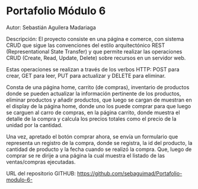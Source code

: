 # Portafolio Módulo 6

Autor: Sebastián Aguilera Madariaga

Descripción: 
El proyecto consiste en una página e comerce, con sistema CRUD que sigue las convenciones del estilo arquitectónico REST (Representational State Transfer) y que permite realizar las operaciones CRUD (Create, Read, Update, Delete) sobre recursos en un servidor web.

Estas operaciones se realizan a través de los verbos HTTP: POST para crear, GET para leer, PUT para actualizar y DELETE para eliminar.

Consta de una página home, carrito (de compras), inventario de productos donde se pueden actualizar la información pertinente de los productos, eliminar productos y añadir productos, que luego se cargan de muestran en el display de la página home, donde uno los puede comprar para que luego se carguen al carro de compras, en la página carrito, donde muestra el detalle de la compra y calcula los precios totales como el precio de la unidad por la cantidad.

Una vez, apretado el botón comprar ahora, se envía un formulario que representa un registro de la compra, donde se registra, la id del producto, la cantidad de producto y la fecha cuando se realizó la compra. Que, luego de comprar se re dirije a una página la cual muestra el listado de las ventas/compras ejecutadas.

URL del repositorio GITHUB: https://github.com/sebaguimad/Portafolio-modulo-6-
